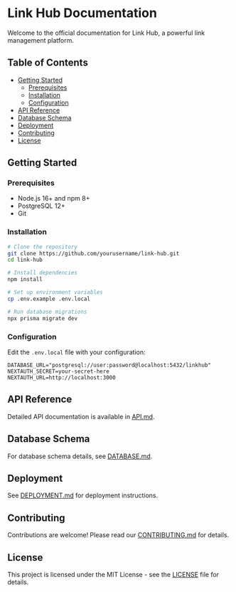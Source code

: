# Link Hub Documentation

Welcome to the official documentation for Link Hub, a powerful link management platform.

## Table of Contents

- [Getting Started](#getting-started)
  - [Prerequisites](#prerequisites)
  - [Installation](#installation)
  - [Configuration](#configuration)
- [API Reference](#api-reference)
- [Database Schema](#database-schema)
- [Deployment](#deployment)
- [Contributing](#contributing)
- [License](#license)

## Getting Started

### Prerequisites
- Node.js 16+ and npm 8+
- PostgreSQL 12+
- Git

### Installation

```bash
# Clone the repository
git clone https://github.com/yourusername/link-hub.git
cd link-hub

# Install dependencies
npm install

# Set up environment variables
cp .env.example .env.local

# Run database migrations
npx prisma migrate dev
```

### Configuration

Edit the `.env.local` file with your configuration:

```env
DATABASE_URL="postgresql://user:password@localhost:5432/linkhub"
NEXTAUTH_SECRET=your-secret-here
NEXTAUTH_URL=http://localhost:3000
```

## API Reference

Detailed API documentation is available in [API.md](./api/API.md).

## Database Schema

For database schema details, see [DATABASE.md](./database/DATABASE.md).

## Deployment

See [DEPLOYMENT.md](./deployment/DEPLOYMENT.md) for deployment instructions.

## Contributing

Contributions are welcome! Please read our [CONTRIBUTING.md](./CONTRIBUTING.md) for details.

## License

This project is licensed under the MIT License - see the [LICENSE](./LICENSE) file for details.
